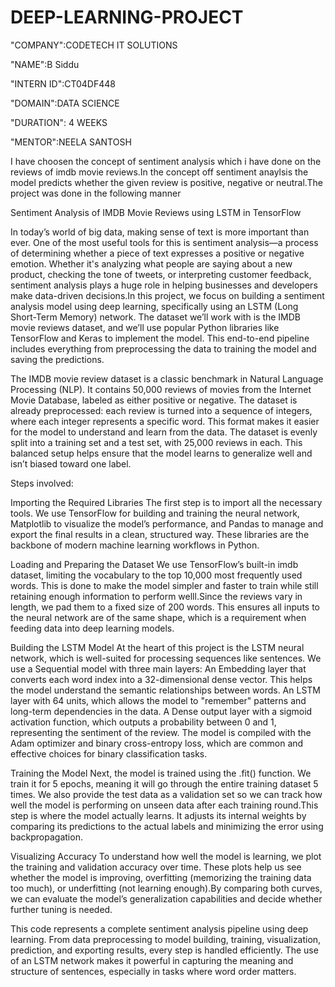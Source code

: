 # DEEP-LEARNING-PROJECT

"COMPANY":CODETECH IT SOLUTIONS

"NAME":B Siddu

"INTERN ID":CT04DF448

"DOMAIN":DATA SCIENCE

"DURATION": 4 WEEKS

"MENTOR":NEELA SANTOSH

I have choosen the concept of sentiment analysis which i have done on the reviews of imdb movie reviews.In the concept off sentiment anaylsis the model predicts whether the given review is positive, negative or neutral.The project was done in the following manner

Sentiment Analysis of IMDB Movie Reviews using LSTM in TensorFlow

In today’s world of big data, making sense of text is more important than ever. One of the most useful tools for this is sentiment analysis—a process of determining whether a piece of text expresses a positive or negative emotion. Whether it's analyzing what people are saying about a new product, checking the tone of tweets, or interpreting customer feedback, sentiment analysis plays a huge role in helping businesses and developers make data-driven decisions.In this project, we focus on building a sentiment analysis model using deep learning, specifically using an LSTM (Long Short-Term Memory) network. The dataset we’ll work with is the IMDB movie reviews dataset, and we’ll use popular Python libraries like TensorFlow and Keras to implement the model. This end-to-end pipeline includes everything from preprocessing the data to training the model and saving the predictions.

The IMDB movie review dataset is a classic benchmark in Natural Language Processing (NLP). It contains 50,000 reviews of movies from the Internet Movie Database, labeled as either positive or negative. The dataset is already preprocessed: each review is turned into a sequence of integers, where each integer represents a specific word. This format makes it easier for the model to understand and learn from the data. The dataset is evenly split into a training set and a test set, with 25,000 reviews in each. This balanced setup helps ensure that the model learns to generalize well and isn’t biased toward one label.

Steps involved:

Importing the Required Libraries The first step is to import all the necessary tools. We use TensorFlow for building and training the neural network, Matplotlib to visualize the model’s performance, and Pandas to manage and export the final results in a clean, structured way. These libraries are the backbone of modern machine learning workflows in Python.

Loading and Preparing the Dataset We use TensorFlow’s built-in imdb dataset, limiting the vocabulary to the top 10,000 most frequently used words. This is done to make the model simpler and faster to train while still retaining enough information to perform welll.Since the reviews vary in length, we pad them to a fixed size of 200 words. This ensures all inputs to the neural network are of the same shape, which is a requirement when feeding data into deep learning models.

Building the LSTM Model At the heart of this project is the LSTM neural network, which is well-suited for processing sequences like sentences. We use a Sequential model with three main layers: An Embedding layer that converts each word index into a 32-dimensional dense vector. This helps the model understand the semantic relationships between words. An LSTM layer with 64 units, which allows the model to "remember" patterns and long-term dependencies in the data. A Dense output layer with a sigmoid activation function, which outputs a probability between 0 and 1, representing the sentiment of the review. The model is compiled with the Adam optimizer and binary cross-entropy loss, which are common and effective choices for binary classification tasks.

Training the Model Next, the model is trained using the .fit() function. We train it for 5 epochs, meaning it will go through the entire training dataset 5 times. We also provide the test data as a validation set so we can track how well the model is performing on unseen data after each training round.This step is where the model actually learns. It adjusts its internal weights by comparing its predictions to the actual labels and minimizing the error using backpropagation.

Visualizing Accuracy To understand how well the model is learning, we plot the training and validation accuracy over time. These plots help us see whether the model is improving, overfitting (memorizing the training data too much), or underfitting (not learning enough).By comparing both curves, we can evaluate the model’s generalization capabilities and decide whether further tuning is needed.


This code represents a complete sentiment analysis pipeline using deep learning. From data preprocessing to model building, training, visualization, prediction, and exporting results, every step is handled efficiently. The use of an LSTM network makes it powerful in capturing the meaning and structure of sentences, especially in tasks where word order matters.
